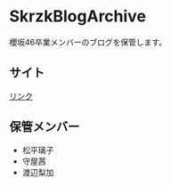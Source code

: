 SkrzkBlogArchive
================

櫻坂46卒業メンバーのブログを保管します。

## サイト
[リンク](https://re-fort.net/SkrzkBlogArchive/#/)

## 保管メンバー
* 松平璃子
* 守屋茜
* 渡辺梨加
